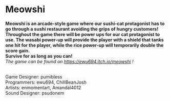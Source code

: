 # Meowshi
**Meowshi is an arcade-style game where our sushi-cat protagonist has to go through a sushi restaurant avoiding the grips of hungry customers! <br>
Throughout the game there will be power ups for our cat protagonist to use. The wasabi power-up will provide the player with a shield that tanks one hit for the player, while the rice power-up will temporarily double the score gain. <br>
Survive for as long as you can!** <br>
*The game can be found on https://ewu694.itch.io/meowshi !*
<br>
<br>

Game Designer: pumibless <br>
Programmers: ewu694, ChillBeanJosh <br>
Artists: enmomentart, Amandal4012 <br>
Sound Designer: psudonem <br>

